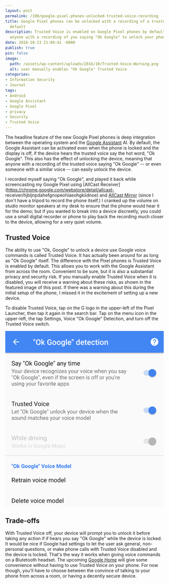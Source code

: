 ```yaml
---
layout: post
permalink: /190/google-pixel-phones-unlocked-trusted-voice-recording
title: Google Pixel phones can be unlocked with a recording of a trusted voice by
  default
description: Trusted Voice is enabled on Google Pixel phones by default, allowing
  anyone with a recording of you saying "Ok Google" to unlock your phone.
date: 2016-10-23 21:04:41 -0000
publish: true
pin: false
image:
  path: /assets/wp-content/uploads/2016/10/Trusted-Voice-Warning.png
  alt: user manually enables "Ok Google" Trusted Voice
categories:
- Information Security
- Journal
tags:
- Android
- Google Assistant
- Google Pixel
- privacy
- Security
- Trusted Voice
---
```

The headline feature of the new Google Pixel phones is deep integration
between the operating system and the [Google
Assistant](https://assistant.google.com/one-assistant/) AI. By default, the
Google Assistant can be activated even when the phone is locked and the
display is off, if the device hears the trusted voice say the hot word, "Ok
Google". This also has the effect of unlocking the device, meaning that anyone
with a recording of the trusted voice saying "Ok Google" -- or even someone
with a similar voice -- can easily unlock the device.

I recorded myself saying "Ok Google", and played it back while screencasting
my Google Pixel using [AllCast
Receiver](https://chrome.google.com/webstore/detail/allcast-
receiver/hjbljnpdahefgnopeohlaeohgkiidnoe) and [AllCast
Mirror](https://play.google.com/store/apps/details?id=com.koushikdutta.mirror&hl=en)
(since I don't have a tripod to record the phone itself.)  I cranked up the
volume on studio monitor speakers at my desk to ensure that the phone would
hear it for the demo; but if you wanted to break into a device discreetly, you
could use a small digital recorder or phone to play back the recording much
closer to the device, allowing for a very quiet volume.

## Trusted Voice

The ability to use "Ok, Google" to unlock a device use Google voice commands
is called Trusted Voice. It has actually been around for as long as "Ok
Google" itself. The difference with the Pixel phones is Trusted Voice is
enabled by default. This allows you to work with the Google Assistant from
across the room. Convenient to be sure, but it is also a substantial privacy
and security risk. If you manually enable Trusted Voice when it is disabled,
you will receive a warning about these risks, as shown in the featured image
of this post. If there was a warning about this during the initial setup of
the phone, I missed it in the excitement of setting up a new device.

To disable Trusted Voice, tap on the G logo in the upper-left of the Pixel
Launcher, then tap it again in the search bar. Tap on the menu icon in the
upper-left, the tap Settings, Voice "Ok Google" Detection, and turn off the
Trusted Voice switch.

[![A screenshot of ok google detection settings](/assets/wp-content/uploads/2016/10/ok-google-detection-settings.png)](/assets/wp-content/uploads/2016/10/ok-google-detection-settings.png)

## Trade-offs

With Trusted Voice off, your device will prompt you to unlock it before taking
any action if if hears you say "Ok Google" while the device is locked. It
would be nice if Google had settings to let the user ask general, non-personal
questions, or make phone calls with Trusted Voice disabled and the device is
locked. That's the way it works when giving voice commands on a Blutetooth
headset. The upcoming [Google Home](https://madeby.google.com/home/) will give
some convenience without having to use Trusted Voice on your phone.  For now
though, you'll have to choose between the convince of talking to your phone
from across a room, or having a decently secure device.
